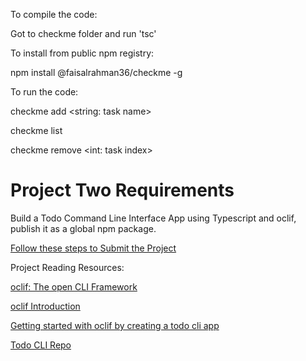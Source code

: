 
To compile the code:

Got to checkme folder and run 'tsc'

To install from public npm registry:

npm install @faisalrahman36/checkme -g

To run the code:

checkme add <string: task name>

checkme list

checkme remove <int: task index>



# Project Two Requirements

Build a Todo Command Line Interface App using Typescript and oclif, publish it as a global npm package.

[Follow these steps to Submit the Project](https://github.com/panacloud/bootcamp-2021-proj-sub)

Project Reading Resources:

[oclif: The open CLI Framework](https://oclif.io/)

[oclif Introduction](https://oclif.io/docs/introduction)

[Getting started with oclif by creating a todo cli app](https://medium.com/the-z/getting-started-with-oclif-by-creating-a-todo-cli-app-b3a2649adbcf)

[Todo CLI Repo](https://github.com/dalenguyen/todo-cli)
